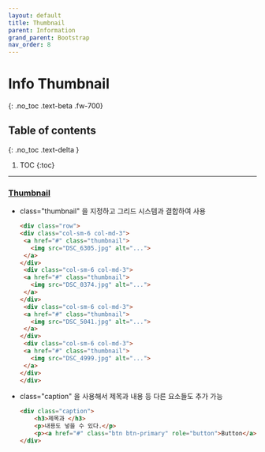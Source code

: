 ```yaml
---
layout: default
title: Thumbnail
parent: Information
grand_parent: Bootstrap
nav_order: 8
---
```


# Info Thumbnail
{: .no_toc .text-beta .fw-700}

## Table of contents
{: .no_toc .text-delta }

1. TOC
{:toc}

---

### [Thumbnail](https://gekdev.github.io/docs/css/bootstrap/thumbnail.html)

* class="thumbnail" 을 지정하고 그리드 시스템과 결합하여 사용

     ```html
     <div class="row">
     <div class="col-sm-6 col-md-3">
      <a href="#" class="thumbnail">
        <img src="DSC_6305.jpg" alt="...">
      </a>
     </div>
      <div class="col-sm-6 col-md-3">
      <a href="#" class="thumbnail">
        <img src="DSC_0374.jpg" alt="...">
      </a>
     </div>
      <div class="col-sm-6 col-md-3">
      <a href="#" class="thumbnail">
        <img src="DSC_5041.jpg" alt="...">
      </a>
     </div>
      <div class="col-sm-6 col-md-3">
      <a href="#" class="thumbnail">
        <img src="DSC_4999.jpg" alt="...">
      </a>
     </div>
     </div>
     ```
 
* class="caption" 을 사용해서 제목과 내용 등 다른 요소들도 추가 가능

    ```html
    <div class="caption">
        <h3>제목과 </h3>
        <p>내용도 넣을 수 있다.</p>
        <p><a href="#" class="btn btn-primary" role="button">Button</a> <a href="#" class="btn btn-default" role="button">Button</a></p>
    </div>
    ```
        
